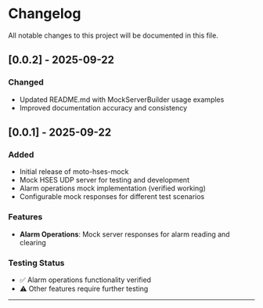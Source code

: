 # Changelog

All notable changes to this project will be documented in this file.

## [0.0.2] - 2025-09-22

### Changed
- Updated README.md with MockServerBuilder usage examples
- Improved documentation accuracy and consistency

## [0.0.1] - 2025-09-22

### Added
- Initial release of moto-hses-mock
- Mock HSES UDP server for testing and development
- Alarm operations mock implementation (verified working)
- Configurable mock responses for different test scenarios

### Features
- **Alarm Operations**: Mock server responses for alarm reading and clearing

### Testing Status
- ✅ Alarm operations functionality verified
- ⚠️ Other features require further testing

---
